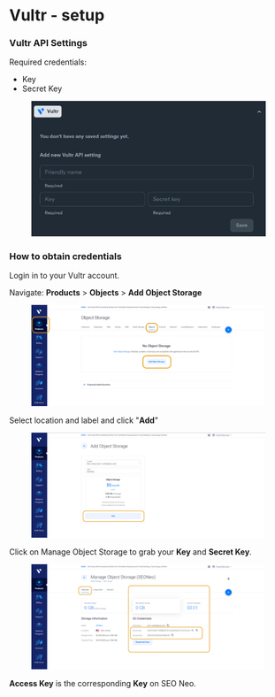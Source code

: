 # Vultr - setup

### Vultr API Settings

Required credentials:

* Key
* Secret Key

<figure><img src="../../../.gitbook/assets/Vultr.jpg" alt=""><figcaption></figcaption></figure>

### How to obtain credentials

Login in to your Vultr account.

Navigate: **Products** > **Objects** > **Add Object Storage**

<figure><img src="../../../.gitbook/assets/Vultr 1.jpg" alt=""><figcaption></figcaption></figure>

Select location and label and click "**Add**"

<figure><img src="../../../.gitbook/assets/Vultr 2.jpg" alt=""><figcaption></figcaption></figure>

Click on Manage Object Storage to grab your **Key** and **Secret Key**.

<figure><img src="../../../.gitbook/assets/Vultr 3.jpg" alt=""><figcaption></figcaption></figure>

**Access Key** is the corresponding **Key** on SEO Neo.
